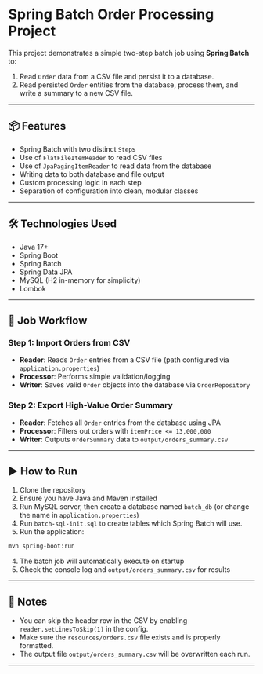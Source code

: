 # Spring Batch Order Processing Project

This project demonstrates a simple two-step batch job using **Spring Batch** to:
1. Read `Order` data from a CSV file and persist it to a database.
2. Read persisted `Order` entities from the database, process them, and write a summary to a new CSV file.

---

## 📦 Features

- Spring Batch with two distinct `Step`s
- Use of `FlatFileItemReader` to read CSV files
- Use of `JpaPagingItemReader` to read data from the database
- Writing data to both database and file output
- Custom processing logic in each step
- Separation of configuration into clean, modular classes

---

## 🛠 Technologies Used

- Java 17+
- Spring Boot
- Spring Batch
- Spring Data JPA
- MySQL (H2 in-memory for simplicity)
- Lombok

---

## 🔁 Job Workflow

### Step 1: Import Orders from CSV

- **Reader**: Reads `Order` entries from a CSV file (path configured via `application.properties`)
- **Processor**: Performs simple validation/logging
- **Writer**: Saves valid `Order` objects into the database via `OrderRepository`

### Step 2: Export High-Value Order Summary

- **Reader**: Fetches all `Order` entries from the database using JPA
- **Processor**: Filters out orders with `itemPrice <= 13,000,000`
- **Writer**: Outputs `OrderSummary` data to `output/orders_summary.csv`

---

## ▶️ How to Run

1. Clone the repository
2. Ensure you have Java and Maven installed
3. Run MySQL server, then create a database named `batch_db` (or change the name in `application.properties`)
4. Run `batch-sql-init.sql` to create tables which Spring Batch will use.
4. Run the application:
```bash
mvn spring-boot:run
```
4. The batch job will automatically execute on startup
5. Check the console log and `output/orders_summary.csv` for results

---

## 📌 Notes

- You can skip the header row in the CSV by enabling `reader.setLinesToSkip(1)` in the config.
- Make sure the `resources/orders.csv` file exists and is properly formatted.
- The output file `output/orders_summary.csv` will be overwritten each run.

---
